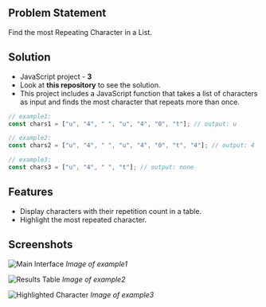 ## Problem Statement

Find the most Repeating Character in a List.

## Solution

- JavaScript project - **3**
- Look at **this repository** to see the solution.
- This project includes a JavaScript function that takes a list of characters as input and finds the most character that repeats more than once.

```javascript
// example1:
const chars1 = ["u", "4", " ", "u", "4", "0", "t"]; // output: u

// example2:
const chars2 = ["u", "4", " ", "u", "4", "0", "t", "4"]; // output: 4

// example3:
const chars3 = ["u", "4", " ", "t"]; // output: none
```

## Features

- Display characters with their repetition count in a table.
- Highlight the most repeated character.

## Screenshots

![Main Interface](https://themeisle.com/blog/wp-content/uploads/2024/06/Online-Image-Optimizer-Test-Image-JPG-Version.jpeg)
_Image of example1_

![Results Table](https://themeisle.com/blog/wp-content/uploads/2024/06/Online-Image-Optimizer-Test-Image-JPG-Version.jpeg)
_Image of example2_

![Highlighted Character](https://themeisle.com/blog/wp-content/uploads/2024/06/Online-Image-Optimizer-Test-Image-JPG-Version.jpeg)
_Image of example3_
